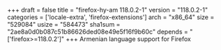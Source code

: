 +++
draft = false
title = "firefox-hy-am 118.0.2-1"
version = "118.0.2-1"
categories = ['locale-extra', 'firefox-extensions']
arch = "x86_64"
size = "529084"
usize = "584473"
sha1sum = "2ae8a0d0b087c51b86626ded08e49e5f16f9b60c"
depends = "['firefox>=118.0.2']"
+++
Armenian language support for Firefox